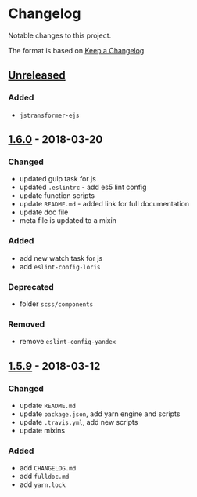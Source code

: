 # Changelog

Notable changes to this project.

The format is based on [Keep a Changelog][changelogDoc]

## [Unreleased]

### Added

- `jstransformer-ejs`

## [1.6.0] - 2018-03-20

### Changed

- updated gulp task for js
- updated `.eslintrc` - add es5 lint config
- update function scripts
- update `README.md` - added link for full documentation
- update doc file
- meta file is updated to a mixin

### Added

- add new watch task for js
- add `eslint-config-loris`

### Deprecated

- folder `scss/components`

### Removed

- remove `eslint-config-yandex`

## [1.5.9] - 2018-03-12

### Changed

- update `README.md`
- update `package.json`, add yarn engine and scripts
- update `.travis.yml`, add new scripts
- update mixins

### Added

- add `CHANGELOG.md`
- add `fulldoc.md`
- add `yarn.lock`

[changelogDoc]: https://keepachangelog.com/en/1.0.0/
[Unreleased]: https://github.com/deeppines/frontend-template/tree/dev
[1.6.0]: https://github.com/deeppines/frontend-template/releases/tag/1.6.0
[1.5.9]: https://github.com/deeppines/frontend-template/releases/tag/1.5.9
